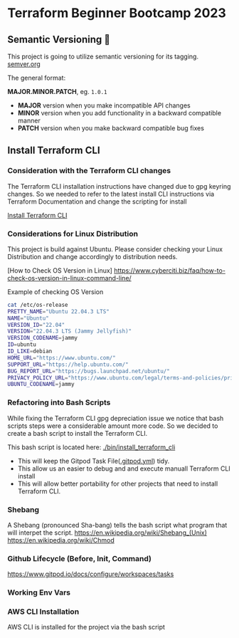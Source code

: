 # Terraform Beginner Bootcamp 2023

## Semantic Versioning :mage:

This project is going to utilize semantic versioning for its tagging.
[semver.org](https://semver.org/)

The general format:

**MAJOR.MINOR.PATCH**, eg. `1.0.1`

- **MAJOR** version when you make incompatible API changes
- **MINOR** version when you add functionality in a backward compatible manner
- **PATCH** version when you make backward compatible bug fixes

## Install Terraform CLI

### Consideration with the Terraform CLI changes
The Terraform CLI installation instructions have changed due to gpg keyring changes. So we needed to refer to the latest install CLI instructions via Terraform Documentation and change the scripting for install

[Install Terraform CLI](https://developer.hashicorp.com/terraform/tutorials/aws-get-started/install-cli)


### Considerations for Linux Distribution


This project is build against Ubuntu. Please consider checking your Linux Distribution and change accordingly to distribution needs.

[How to Check OS Version in Linux]
https://www.cyberciti.biz/faq/how-to-check-os-version-in-linux-command-line/

Example of checking OS Version

```sh
cat /etc/os-release
PRETTY_NAME="Ubuntu 22.04.3 LTS"
NAME="Ubuntu"
VERSION_ID="22.04"
VERSION="22.04.3 LTS (Jammy Jellyfish)"
VERSION_CODENAME=jammy
ID=ubuntu
ID_LIKE=debian
HOME_URL="https://www.ubuntu.com/"
SUPPORT_URL="https://help.ubuntu.com/"
BUG_REPORT_URL="https://bugs.launchpad.net/ubuntu/"
PRIVACY_POLICY_URL="https://www.ubuntu.com/legal/terms-and-policies/privacy-policy"
UBUNTU_CODENAME=jammy
```


### Refactoring into Bash Scripts

While fixing the Terraform CLI gpg depreciation issue we notice that bash scripts steps were a considerable amount more code. So we decided to create a bash script to install the Terraform CLI.

This bash script is located here: [./bin/install_terraform_cli](./bin/install_terraform_cli.sh)
- This will keep the Gitpod Task File([.gitpod.yml](.gitpod.yml)) tidy.
- This allow us an easier to debug and and execute manuall Terraform CLI install
- This will allow better portability for other projects that need to install Terraform CLI.


### Shebang 

A Shebang (pronounced Sha-bang) tells the bash script what program that will interpet the script.
https://en.wikipedia.org/wiki/Shebang_(Unix)
https://en.wikipedia.org/wiki/Chmod

### Github Lifecycle (Before, Init, Command)
https://www.gitpod.io/docs/configure/workspaces/tasks


### Working Env Vars

### AWS CLI Installation

AWS CLI is installed for the project via the bash script